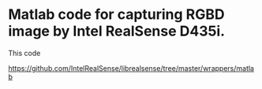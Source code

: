 # Matlab code for capturing RGBD image by Intel RealSense D435i.


This code 


https://github.com/IntelRealSense/librealsense/tree/master/wrappers/matlab


